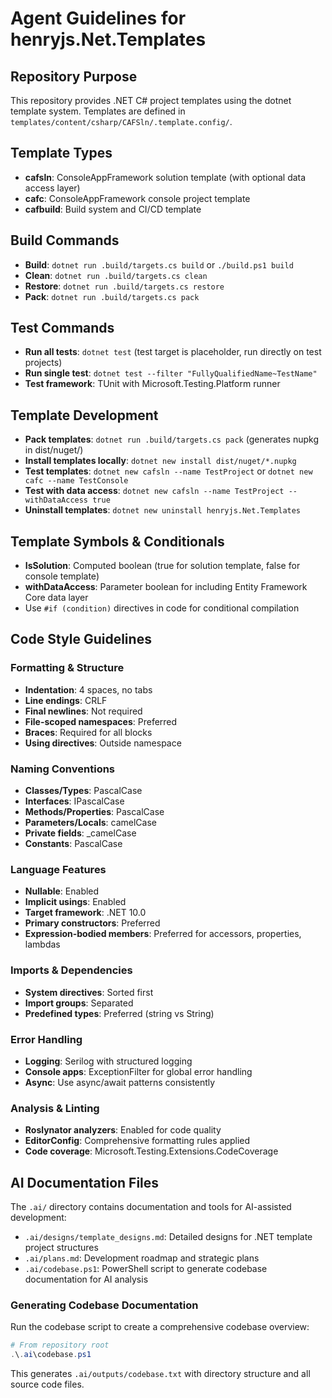 # Agent Guidelines for henryjs.Net.Templates

## Repository Purpose

This repository provides .NET C# project templates using the dotnet template system. Templates are defined in `templates/content/csharp/CAFSln/.template.config/`.

## Template Types

- **cafsln**: ConsoleAppFramework solution template (with optional data access layer)
- **cafc**: ConsoleAppFramework console project template
- **cafbuild**: Build system and CI/CD template

## Build Commands

- **Build**: `dotnet run .build/targets.cs build` or `./build.ps1 build`
- **Clean**: `dotnet run .build/targets.cs clean`
- **Restore**: `dotnet run .build/targets.cs restore`
- **Pack**: `dotnet run .build/targets.cs pack`

## Test Commands

- **Run all tests**: `dotnet test` (test target is placeholder, run directly on test projects)
- **Run single test**: `dotnet test --filter "FullyQualifiedName~TestName"`
- **Test framework**: TUnit with Microsoft.Testing.Platform runner

## Template Development

- **Pack templates**: `dotnet run .build/targets.cs pack` (generates nupkg in dist/nuget/)
- **Install templates locally**: `dotnet new install dist/nuget/*.nupkg`
- **Test templates**: `dotnet new cafsln --name TestProject` or `dotnet new cafc --name TestConsole`
- **Test with data access**: `dotnet new cafsln --name TestProject --withDataAccess true`
- **Uninstall templates**: `dotnet new uninstall henryjs.Net.Templates`

## Template Symbols & Conditionals

- **IsSolution**: Computed boolean (true for solution template, false for console template)
- **withDataAccess**: Parameter boolean for including Entity Framework Core data layer
- Use `#if (condition)` directives in code for conditional compilation

## Code Style Guidelines

### Formatting & Structure

- **Indentation**: 4 spaces, no tabs
- **Line endings**: CRLF
- **Final newlines**: Not required
- **File-scoped namespaces**: Preferred
- **Braces**: Required for all blocks
- **Using directives**: Outside namespace

### Naming Conventions

- **Classes/Types**: PascalCase
- **Interfaces**: IPascalCase
- **Methods/Properties**: PascalCase
- **Parameters/Locals**: camelCase
- **Private fields**: _camelCase
- **Constants**: PascalCase

### Language Features

- **Nullable**: Enabled
- **Implicit usings**: Enabled
- **Target framework**: .NET 10.0
- **Primary constructors**: Preferred
- **Expression-bodied members**: Preferred for accessors, properties, lambdas

### Imports & Dependencies

- **System directives**: Sorted first
- **Import groups**: Separated
- **Predefined types**: Preferred (string vs String)

### Error Handling

- **Logging**: Serilog with structured logging
- **Console apps**: ExceptionFilter for global error handling
- **Async**: Use async/await patterns consistently

### Analysis & Linting

- **Roslynator analyzers**: Enabled for code quality
- **EditorConfig**: Comprehensive formatting rules applied
- **Code coverage**: Microsoft.Testing.Extensions.CodeCoverage

## AI Documentation Files

The `.ai/` directory contains documentation and tools for AI-assisted development:

- `.ai/designs/template_designs.md`: Detailed designs for .NET template project structures
- `.ai/plans.md`: Development roadmap and strategic plans
- `.ai/codebase.ps1`: PowerShell script to generate codebase documentation for AI analysis

### Generating Codebase Documentation

Run the codebase script to create a comprehensive codebase overview:

```powershell
# From repository root
.\.ai\codebase.ps1
```

This generates `.ai/outputs/codebase.txt` with directory structure and all source code files.
